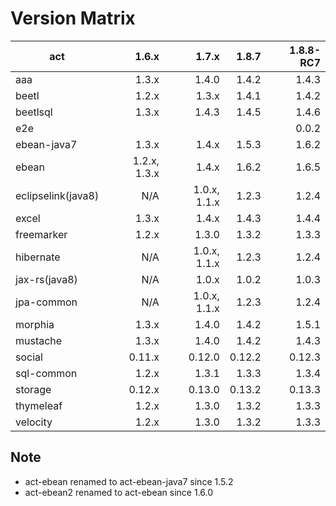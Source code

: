 # Version Matrix

| act                |        1.6.x |        1.7.x |       1.8.7 |   1.8.8-RC7 |
| ---                |        ----: |        ----: |       ----: |       ----: |
| aaa                |        1.3.x |        1.4.0 |       1.4.2 |       1.4.3 |
| beetl              |        1.2.x |        1.3.x |       1.4.1 |       1.4.2 |
| beetlsql           |        1.3.x |        1.4.3 |       1.4.5 |       1.4.6 |
| e2e                |              |              |             |       0.0.2 |
| ebean-java7        |        1.3.x |        1.4.x |       1.5.3 |       1.6.2 |
| ebean              | 1.2.x, 1.3.x |        1.4.x |       1.6.2 |       1.6.5 |
| eclipselink(java8) |          N/A | 1.0.x, 1.1.x |       1.2.3 |       1.2.4 |
| excel              |        1.3.x |        1.4.x |       1.4.3 |       1.4.4 |
| freemarker         |        1.2.x |        1.3.0 |       1.3.2 |       1.3.3 |
| hibernate          |          N/A | 1.0.x, 1.1.x |       1.2.3 |       1.2.4 |
| jax-rs(java8)      |          N/A |        1.0.x |       1.0.2 |       1.0.3 |
| jpa-common         |          N/A | 1.0.x, 1.1.x |       1.2.3 |       1.2.4 |
| morphia            |        1.3.x |        1.4.0 |       1.4.2 |       1.5.1 |
| mustache           |        1.3.x |        1.4.0 |       1.4.2 |       1.4.3 |
| social             |       0.11.x |       0.12.0 |      0.12.2 |      0.12.3 |
| sql-common         |        1.2.x |        1.3.1 |       1.3.3 |       1.3.4 |
| storage            |       0.12.x |       0.13.0 |      0.13.2 |      0.13.3 |
| thymeleaf          |        1.2.x |        1.3.0 |       1.3.2 |       1.3.3 |
| velocity           |        1.2.x |        1.3.0 |       1.3.2 |       1.3.3 |

## Note

* act-ebean renamed to act-ebean-java7 since 1.5.2
* act-ebean2 renamed to act-ebean since 1.6.0
